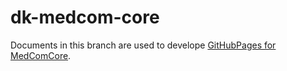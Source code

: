 # dk-medcom-core

Documents in this branch are used to develope [GitHubPages for MedComCore](https://medcomdk.github.io/dk-medcom-core/).